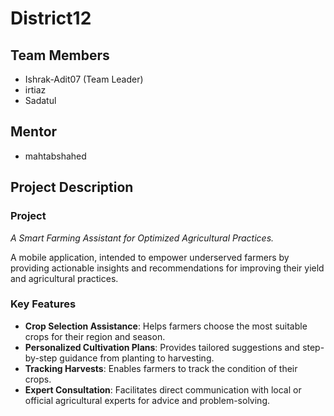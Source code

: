 # District12  

## Team Members  
- Ishrak-Adit07 (Team Leader)  
- irtiaz
- Sadatul  

## Mentor  
- mahtabshahed

## Project Description  

### **Project**  
*A Smart Farming Assistant for Optimized Agricultural Practices.*

A mobile application, intended to empower underserved farmers by providing actionable insights and recommendations for improving their yield and agricultural practices.  

### **Key Features**  
- **Crop Selection Assistance**: Helps farmers choose the most suitable crops for their region and season.  
- **Personalized Cultivation Plans**: Provides tailored suggestions and step-by-step guidance from planting to harvesting.  
- **Tracking Harvests**: Enables farmers to track the condition of their crops. 
- **Expert Consultation**: Facilitates direct communication with local or official agricultural experts for advice and problem-solving.